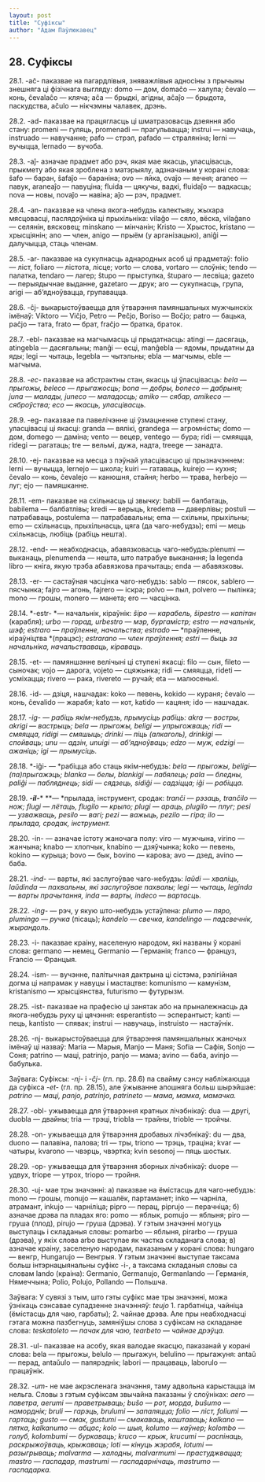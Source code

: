```yaml
---
layout: post
title: "Суфіксы"
author: "Адам Паўлюкавец"
---
```



## 28. Суфіксы

28.1. -aĉ- паказвае на пагардлівыя, зняважлівыя адносіны з прычыны
знешняга ці фізічнага выгляду: domo — дом, domaĉo — халупа; ĉevalo
— конь, ĉevalaĉo — кляча; aĉa — брыдкі, агідны, aĉaĵo — брыдота,
паскудства, aĉulo — нікчэмны чалавек, дрэнь.

28.2. -ad- паказвае на працягласць ці шматразовасць дзеяння або стану:
promeni — гуляць, promenadi — прагульвацца; instrui — навучаць,
instruado — навучанне; pafo — стрэл, pafado — страляніна; lerni —
вучыцца, lernado — вучоба.

28.3. -aĵ- азначае прадмет або рэч, якая мае якасць, уласцівасць,
прыкмету або якая зроблена з матэрыялу, адзначаным у корані
слова: ŝafo — баран, ŝafaĵo — бараніна; ovo — яйка, ovaĵo — яечня;
araneo — павук, araneaĵo — павуціна; fluida — цякучы, вадкі, fluidaĵo —
вадкасць; nova — новы, novaĵo — навіна; aĵo — рэч, прадмет.

28.4. -an- паказвае на члена якога-небудзь калектыву, жыхара мясцовасці,
паслядоўніка ці прыхільніка: vilaĝo — сяло, вёска, vilaĝano — селянін,
вясковец; minskano — мінчанін; Kristo — Хрыстос, kristano —
хрысціянін; ano — член, anigo — прыём (у арганізацыю), aniĝi —
далучыцца, стаць членам.

28.5. -ar- паказвае на сукупнасць аднародных асоб ці прадметаў: folio —
ліст, foliaro — лістота, лісце; vorto — слова, vortaro — слоўнік; tendo
— палатка, tendaro — лагер; ŝtupo — прыступка, ŝtuparo — лесвіца; gazeto
— перыядычнае выданне, gazetaro — друк; aro — сукупнасць, група, arigi —
аб’ядноўвацца, групавацца.

28.6. -ĉj- выкарыстоўваецца для ўтварэння памяншальных мужчынскіх
імёнаў: Viktoro — Viĉjo, Petro — Peĉjo, Boriso — Boĉjo; patro —
бацька, paĉjo — тата, frato — брат, fraĉjo — братка, браток.

28.7. -ebl- паказвае на магчымасць ці прыдатнасць: atingi — дасягаць,
atingebla — дасягальны; manĝi — есці, manĝebla — ядомы, прыдатны да яды;
legi — чытаць, legebla — чытэльны; ebla — магчымы, eble — магчыма.

28.8. *-ec-* паказвае на абстрактны стан, якасць ці ўласцівасць: *bela*
— *прыгожы, beleco* — *прыгажосць; bona* — *добры, boneco* — *дабрыня;
juna* — *малады, juneco* — *маладосць; amiko* — *сябар, amikeco* —
*сяброўства; eco* — *якасць, уласцівасць.*

28.9. -eg- паказвае па павелічэнне ці ўзмацненне ступені стану,
уласцівасці ці якасці: granda — вялікі, grandega — агромністы;
domo — дом, domego — даміна; vento — вецер, ventego — бура; ridi —
смяяцца, ridegi — рагатаць; tre — вельмі, дужа, надта, treege —
занадта.

28.10. -ej- паказвае на месца з пэўнай уласцівасцю ці прызначэннем:
lerni — вучыцца, lernejo — школа; kuiri — гатаваць, kuirejo — кухня;
ĉevalo — конь, ĉevalejo — канюшня, стайня; herbo — трава, herbejo —
луг; ejo — памяшканне.

28.11. -em- паказвае на схільнасць ці звычку: babili — балбатаць,
babilema — балбатлівы; kredi — верыць, kredema — даверлівы; postuli —
патрабаваць, postulema — патрабавальны; ema — схільны, прыхільны; emo
— схільнасць, прыхільнасць, цяга (да чаго-небудзь); emi — мець
схільнасць, любіць (рабіць нешта).

28.12. -end- — неабходнасць, абавязковасць чаго-небудзь:plenumi —
выканаць, plenumenda — нешта, што патрабуе выканання; la legenda
libro — кніга, якую трэба абавязкова прачытаць; enda — абавязковы.

28.13. -er- — састаўная часцінка чаго-небудзь: sablo — пясок, sablero —
пясчынка; fajro — агонь, fajrero — іскра; polvo — пыл, polvero —
пылінка; mono — грошы, monero — манета; ero — часцінка.

28.14. *-estr- *— начальнік, кіраўнік: *ŝipo* — *карабель, ŝipestro* —
*капітан* (карабля); *urbo* — *горад, urbestro* — *мэр, бургамістр;
estro* — *начальнік, шэф; estraro — праўленне, начальства; estrado* —
*праўленне, кіраўніцтва *(працэс); *estrarano* — *член праўлення;
estri* — *быць за начальніка, начальстваваць, кіраваць.*

28.15. -et- — памяншэнне велічыні ці ступені якасці: filo — сын, fileto
— сыночак; vojo — дарога, vojeto — сцяжынка; ridi — смяяцца, rideti —
усміхацца; rivero — рака, rivereto — ручай; eta — малюсенькі.

28.16. -id- — дзіця, нашчадак: koko — певень, kokido — кураня; ĉevalo —
конь, ĉevalido — жарабя; kato — кот, katido — кацяня; ido — нашчадак.

28.17. *-ig- — *рабіць якім-небудзь, прымусіць рабіць: *akra* — *востры,
akrigi* — *вастрыць; bela* — *прыгожы, beligi* — *упрыгожваць; ridi* —
*смяяцца, ridigi* — *смяшыць; drinki* — *піць* (алкаголь), *drinkigi* —
*спойваць; unu* —* адзін, unuigi* — *аб’ядноўваць; edzo* — *муж, edzigi*
— *ажаніць; igi* — *прымусіць.*

28.18. *-iĝi- — *рабіцца або стаць якім-небудзь: *bela* — *прыгожы,
beligi*— *(па)прыгажэць; blanka* — *белы, blankigi* — *пабялець; pala —
бледны, paliĝi* — *пабляднець; sidi* — *сядзець, sidiĝi* — *садзіцца;
iĝi* — *рабіцца.*

28.19. ***-****il****-**** **— *прылада, інструмент, сродак: *tranĉi* —
*рэзаць, tranĉilo* — *нож; flugi* — *лётаць, flugilo* — *крыло; plugi* —
*араць, plugilo* — *плуг; pesi* — *узважваць, pesilo* — *вагі; pezi* —
*важыць, pezilo* — *гіра; ilo* — *прылада, сродак, інструмент.*

28.20. -in- — азначае істоту жаночага полу: viro — мужчына, virino —
жанчына; knabo — хлопчык, knabino — дзяўчынка; koko — певень, kokino
— курыца; bovo — бык, bovino — карова; avo — дзед, avino — баба.

28.21. *-ind-* — варты, які заслугоўвае чаго-небудзь: *laŭdi* —
*хваліць, laŭdinda* — *пахвальны, які заслугоўвае пахвалы; legi*
— *чытаць, leginda* — *варты прачытання, inda* — *варты, indeco* —
*вартасць.*

28.22. *-ing-* — рэч, у якую што-небудзь устаўлена: *plumo — пяро,
plumingo* — *ручка* (пісаць); *kandelo* — *свечка, kandelingo* —
*падсвечнік, жырандоль.*

28.23. -i- паказвае краіну, населеную народом, які названы ў корані
слова: germano — немец, Germanio — Германія; franco — француз,
Francio — Францыя.

28.24. -ism- — вучэнне, палітычная дактрына ці сістэма, рэлігійная догма
ці напрамак у навуцы і мастацтве: komunismo — камунізм, kristanismo —
хрысціянства, futurismo — футурызм.

28.25. -ist- паказвае на прафесію ці занятак або на прыналежнасць да
якога-небудзь руху ці цячэння: esperantisto — эсперантыст; kanti —
пець, kantisto — спявак; instrui — навучаць, instruisto — настаўнік.

28.26. -nj- выкарыстоўваецца для ўтварэння памяншальных жаночых імёнаў
ці назваў: Maria — Марыя, Manjo — Маня; Sofia — Сафія, Sonjo — Соня;
patrino — маці, patrinjo, panjo — мама; avino — баба, avinjo — бабулька.

Заўвага: Суфіксы: *-nj-* і *-ĉj-* (гл. пр. 28.6) па свайму сэнсу
набліжаюцца да суфікса *-et-* (гл. пр. 28.15), але ўжыванне
апошняга больш шырэйшае: *patrino* — *маці, panjo, patrinjo*,
*patrineto* — *мама, мамка, мамачка.*

28.27. -obl- ужываецца для ўтварэння кратных лічэбнікаў: dua — другі,
duobla — двайны; tria — трэці, triobla — трайны, trioble — тройчы.

28.28. -on- ужываецца для ўтварэння дробавых лічэбнікаў: du — два, duono
— палавіна, палова; tri — тры, triono — трэць, траціна; kvar — чатыры,
kvarono — чвэрць, чвэртка; kvin sesonoj — пяць шостых.

28.29. -op- ужываецца для ўтварэння зборных лічэбнікаў: duope — удвух,
triope — утрох, triopo — тройня.

28.30. -uj- мае тры значэнні: а) паказвае на ёмістасць для чаго-небудзь:
mono — грошы, monujo — кашалёк, партаманет; inko — чарніла, атрамант,
inkujo — чарніліца; pipro — перац, piprujo — перачніца; б) азначае дрэва
па пладах яго: pomo — яблык, pomujo — яблыня; piro — груша (плод),
pirujo — груша (дрэва). У гэтым значэнні могуць выступаць і складаныя
словы: pomarbo — яблыня, pirarbo — груша (дрэва), у якіх слова arbo
выступае як частка складанага слова; в) азначае краіну, заселеную
народам, паказаным у корані слова: hungaro — венгр, Hungarujo —
Венгрыя. У гэтым значэнні выступае таксама больш інтэрнацыянальны
суфікс -i-, а таксама складаныя словы са словам lando (краіна):
Germanio, Germanujo, Germanlando — Германія, Нямеччына; Polio, Polujo,
Pollando — Польшча.

Заўвага: У сувязі з тым, што гэты суфікс мае тры значэнні, можа ўзнікаць
сэнсавае супадзенне значэнняў: *teujo* 1. гарбатніца, чайніца (ёмістасць
для чаю, гарбаты); 2. чайнае дрэва. Але пры неабходнасці гэтага можна
пазбегнуць, замяніўшы слова з суфіксам на складанае слова:
*teskatoleto* — *пачак для чаю, tearbeto* — *чайнае дрэўца.*

28.31. -ul- паказвае на асобу, якая валодае якасцю, паказанай у корані
слова: bela — прыгожы, belulo — прыгажун, belulino — прыгажуня: antaŭ
— перад, antaŭulo — папярэднік; labori — працаваць, laborulo —
працаўнік.

28.32. *-um-* не мае акрэсленага значэння, таму адвольна карыстацца ім
нельга. Словы з гэтым суфіксам звычайна паказаны ў слоўніках: *aero* —
*паветра, aerumi* — *праветрываць; buŝo* — *рот, морда, buŝumo* —
*наморднік; bruli* — *гарэць, brulumi — запаляцца; folio* — *ліст,
foliumi* — *гартаць; gusto* — *смак, gustumi* — *смакаваць, каштаваць;
kalkano* — *пятка, kalkanumo* — *абцас; kolo* — *шыя, kolumo* — *каўнер;
kolombo* — *голуб, kolombumi* — *буркаваць; kruco* — *крыж, krucumi* —
*распінаць, раскрыжоўваць, крыжаваць; loti* — *кінуць жэрабя, lotumi* —
*разыгрываць; malvarma* — *халодны, malvarmumi* — *прастуджвацца;
mastro* — *гаспадар, mastrumi* — *гаспадарнічаць, mastrumo* —
*гаспадарка.*

